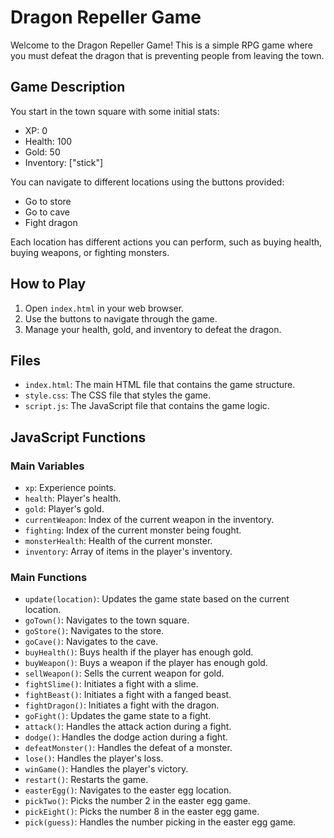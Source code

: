 # Dragon Repeller Game

Welcome to the Dragon Repeller Game! This is a simple RPG game where you must defeat the dragon that is preventing people from leaving the town.

## Game Description

You start in the town square with some initial stats:
- XP: 0
- Health: 100
- Gold: 50
- Inventory: ["stick"]

You can navigate to different locations using the buttons provided:
- Go to store
- Go to cave
- Fight dragon

Each location has different actions you can perform, such as buying health, buying weapons, or fighting monsters.

## How to Play

1. Open `index.html` in your web browser.
2. Use the buttons to navigate through the game.
3. Manage your health, gold, and inventory to defeat the dragon.

## Files

- `index.html`: The main HTML file that contains the game structure.
- `style.css`: The CSS file that styles the game.
- `script.js`: The JavaScript file that contains the game logic.

## JavaScript Functions

### Main Variables

- `xp`: Experience points.
- `health`: Player's health.
- `gold`: Player's gold.
- `currentWeapon`: Index of the current weapon in the inventory.
- `fighting`: Index of the current monster being fought.
- `monsterHealth`: Health of the current monster.
- `inventory`: Array of items in the player's inventory.

### Main Functions

- `update(location)`: Updates the game state based on the current location.
- `goTown()`: Navigates to the town square.
- `goStore()`: Navigates to the store.
- `goCave()`: Navigates to the cave.
- `buyHealth()`: Buys health if the player has enough gold.
- `buyWeapon()`: Buys a weapon if the player has enough gold.
- `sellWeapon()`: Sells the current weapon for gold.
- `fightSlime()`: Initiates a fight with a slime.
- `fightBeast()`: Initiates a fight with a fanged beast.
- `fightDragon()`: Initiates a fight with the dragon.
- `goFight()`: Updates the game state to a fight.
- `attack()`: Handles the attack action during a fight.
- `dodge()`: Handles the dodge action during a fight.
- `defeatMonster()`: Handles the defeat of a monster.
- `lose()`: Handles the player's loss.
- `winGame()`: Handles the player's victory.
- `restart()`: Restarts the game.
- `easterEgg()`: Navigates to the easter egg location.
- `pickTwo()`: Picks the number 2 in the easter egg game.
- `pickEight()`: Picks the number 8 in the easter egg game.
- `pick(guess)`: Handles the number picking in the easter egg game.
